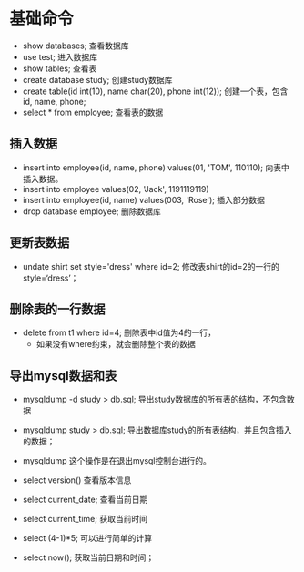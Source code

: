 # 基础命令

- show databases; 查看数据库
- use test; 进入数据库
- show tables; 查看表
- create database study; 创建study数据库
- create table(id int(10), name char(20), phone int(12)); 创建一个表，包含id, name, phone;
- select * from employee; 查看表的数据

## 插入数据
- insert into employee(id, name, phone) values(01, 'TOM', 110110); 向表中插入数据。
- insert into employee values(02, 'Jack', 1191119119)
- insert into employee(id, name) values(003, 'Rose'); 插入部分数据
- drop database employee; 删除数据库

## 更新表数据
- undate shirt set style='dress' where id=2;	修改表shirt的id=2的一行的style=‘dress’；

## 删除表的一行数据
- delete from t1 where id=4;  删除表中id值为4的一行，
	- 如果没有where约束，就会删除整个表的数据

## 导出mysql数据和表
- mysqldump -d study > db.sql;	导出study数据库的所有表的结构，不包含数据
- mysqldump study > db.sql; 导出数据库study的所有表结构，并且包含插入的数据；
- mysqldump 这个操作是在退出mysql控制台进行的。

- select version() 查看版本信息
- select current_date; 查看当前日期
- select current_time; 获取当前时间
- select (4-1)*5;  可以进行简单的计算
- select now(); 获取当前日期和时间；
